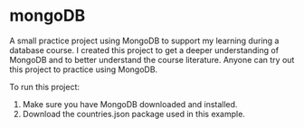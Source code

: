 # mongoDB

A small practice project using MongoDB to support my learning during a database course. I created this project to get a deeper understanding of MongoDB and to better understand the course literature. Anyone can try out this project to practice using MongoDB.

To run this project:

1. Make sure you have MongoDB downloaded and installed. 
2. Download the countries.json package used in this example. 



